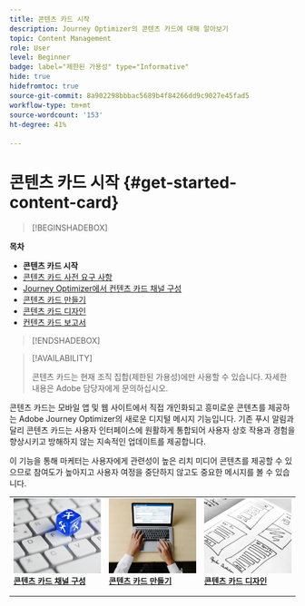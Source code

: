 ```yaml
---
title: 콘텐츠 카드 시작
description: Journey Optimizer의 콘텐츠 카드에 대해 알아보기
topic: Content Management
role: User
level: Beginner
badge: label="제한된 가용성" type="Informative"
hide: true
hidefromtoc: true
source-git-commit: 8a902298bbbac5689b4f84266dd9c9027e45fad5
workflow-type: tm+mt
source-wordcount: '153'
ht-degree: 41%

---
```


# 콘텐츠 카드 시작 {#get-started-content-card}

>[!BEGINSHADEBOX]

**목차**

* **콘텐츠 카드 시작**
* [콘텐츠 카드 사전 요구 사항](content-card-configuration-prereq.md)
* [Journey Optimizer에서 컨텐츠 카드 채널 구성](content-card-configuration.md)
* [콘텐츠 카드 만들기](create-content-card.md)
* [콘텐츠 카드 디자인](design-content-card.md)
* [컨텐츠 카드 보고서](content-card-report.md)

>[!ENDSHADEBOX]

>[!AVAILABILITY]
>
>콘텐츠 카드는 현재 조직 집합(제한된 가용성)에만 사용할 수 있습니다. 자세한 내용은 Adobe 담당자에게 문의하십시오.

콘텐츠 카드는 모바일 앱 및 웹 사이트에서 직접 개인화되고 흥미로운 콘텐츠를 제공하는 Adobe Journey Optimizer의 새로운 디지털 메시지 기능입니다. 기존 푸시 알림과 달리 콘텐츠 카드는 사용자 인터페이스에 원활하게 통합되어 사용자 상호 작용과 경험을 향상시키고 방해하지 않는 지속적인 업데이트를 제공합니다.

이 기능을 통해 마케터는 사용자에게 관련성이 높은 리치 미디어 콘텐츠를 제공할 수 있으므로 참여도가 높아지고 사용자 여정을 중단하지 않고도 중요한 메시지를 볼 수 있습니다.

<table style="table-layout:fixed"><tr style="border: 0;">
<td>
<a href="content-card-configuration.md">
<img alt="리드" src="../assets/do-not-localize/sms-config.jpg">
</a>
<div><a href="content-card-configuration.md"><strong>콘텐츠 카드 채널 구성</strong>
</div>
<p>
</td>
<td>
<a href="create-content-card.md">
<img alt="드물게" src="../assets/do-not-localize/sms-create.jpeg">
</a>
<div>
<a href="create-content-card.md"><strong>콘텐츠 카드 만들기</strong></a>
</div>
<p></td>
<td>
<a href="design-content-card.md">
<img alt="유효성 검사" src="../assets/do-not-localize/web-design.jpg">
</a>
<div>
<a href="design-content-card.md"><strong>콘텐츠 카드 디자인</strong></a>
</div>
<p>
</td>
</tr></table>


